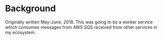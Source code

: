 # Background

Originally written May-June, 2018. This was going to be a worker service which consumes messages from AWS SQS received from other services in my ecosystem.


